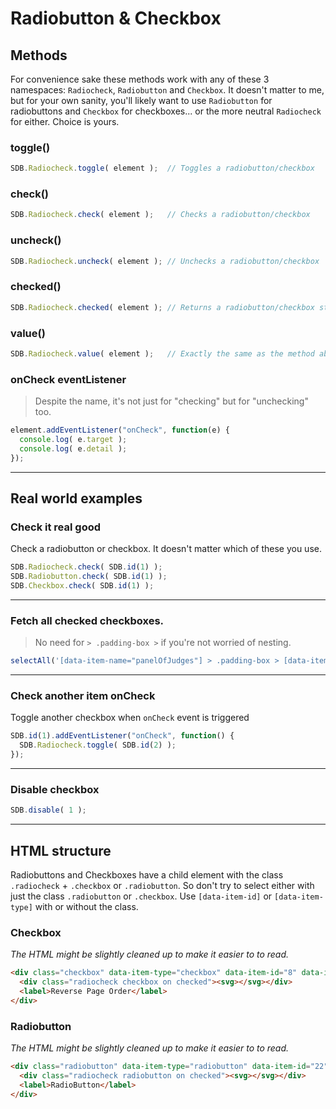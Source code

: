 # Radiobutton & Checkbox

## Methods

For convenience sake these methods work with any of these 3 namespaces: `Radiocheck`, `Radiobutton` and `Checkbox`. It doesn't matter to me, but for your own sanity, you'll likely want to use `Radiobutton` for radiobuttons and `Checkbox` for checkboxes... or the more neutral `Radiocheck` for either. Choice is yours.

### toggle()
```Javascript
SDB.Radiocheck.toggle( element );  // Toggles a radiobutton/checkbox
```

### check()
```Javascript
SDB.Radiocheck.check( element );   // Checks a radiobutton/checkbox
```

### uncheck()
```Javascript
SDB.Radiocheck.uncheck( element ); // Unchecks a radiobutton/checkbox
```

### checked()
```Javascript
SDB.Radiocheck.checked( element ); // Returns a radiobutton/checkbox state (boolean)
```

### value()
```Javascript
SDB.Radiocheck.value( element );   // Exactly the same as the method above
```

### onCheck eventListener

> Despite the name, it's not just for "checking" but for "unchecking" too.

```Javascript
element.addEventListener("onCheck", function(e) {
  console.log( e.target );
  console.log( e.detail );
});
```

----

## Real world examples

### Check it real good

Check a radiobutton or checkbox. It doesn't matter which of these you use.

```Javascript
SDB.Radiocheck.check( SDB.id(1) );
SDB.Radiobutton.check( SDB.id(1) );
SDB.Checkbox.check( SDB.id(1) );
```

----

### Fetch all checked checkboxes.

> No need for `> .padding-box >` if you're not worried of nesting.

```Javascript
selectAll('[data-item-name="panelOfJudges"] > .padding-box > [data-item-type="checkbox"] .radiocheck.checked');
```

----

### Check another item onCheck

Toggle another checkbox when `onCheck` event is triggered

```Javascript
SDB.id(1).addEventListener("onCheck", function() {
  SDB.Radiocheck.toggle( SDB.id(2) );
});
```

----

### Disable checkbox

```Javascript
SDB.disable( 1 );
```

----

## HTML structure

Radiobuttons and Checkboxes have a child element with the class `.radiocheck` + `.checkbox` or `.radiobutton`. So don't try to select either with just the class `.radiobutton` or `.checkbox`. Use `[data-item-id]` or `[data-item-type]` with or without the class.

### Checkbox

_The HTML might be slightly cleaned up to make it easier to to read._

```HTML
<div class="checkbox" data-item-type="checkbox" data-item-id="8" data-item-parent-id="1">
  <div class="radiocheck checkbox on checked"><svg></svg></div>
  <label>Reverse Page Order</label>
</div>
```

### Radiobutton

_The HTML might be slightly cleaned up to make it easier to to read._

```HTML
<div class="radiobutton" data-item-type="radiobutton" data-item-id="22" data-item-parent-id="0">
  <div class="radiocheck radiobutton on checked"><svg></svg></div>
  <label>RadioButton</label>
</div>
```
